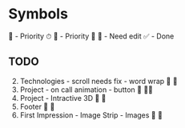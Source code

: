 # Symbols

📌 - Priority ⏱
💯 - Priority 💯
🥕 - Need edit
✅ - Done

## TODO

2. Technologies - scroll needs fix - word wrap      🥕      📌
3. Project -  on call animation - button            🥕      📌📌
4. Project - Intractive 3D                          🥕      📌
5. Footer                                           🥕      📌
6. First Impression - Image Strip - Images          🥕      📌
